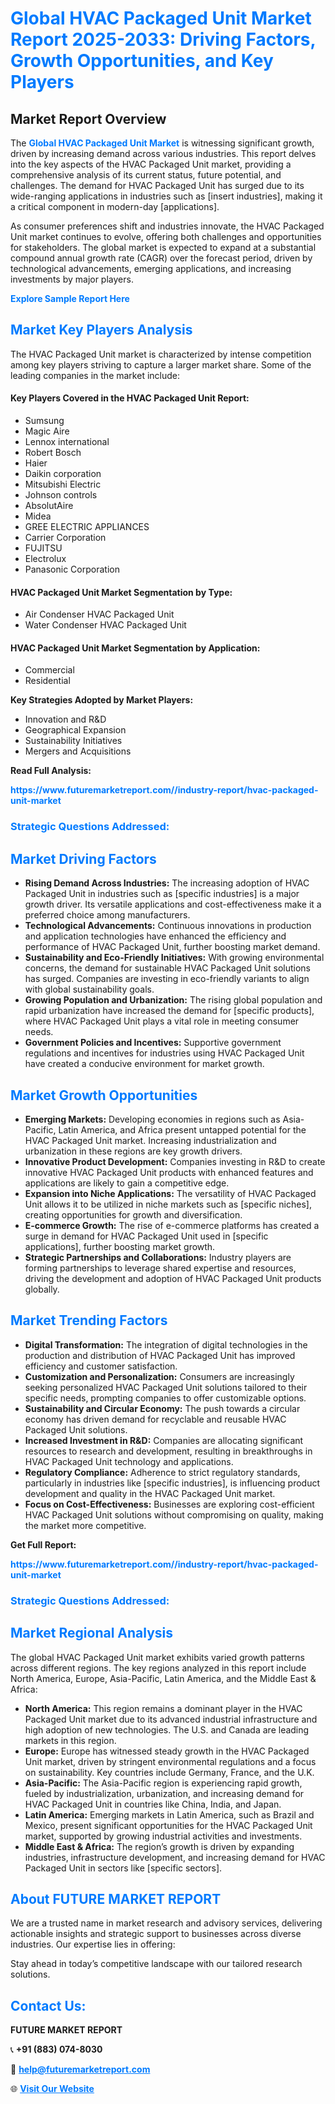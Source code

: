 <h1 style="color: #007BFF;">Global HVAC Packaged Unit Market Report 2025-2033: Driving Factors, Growth Opportunities, and Key Players</h1>

<section id="overview">
<h2>Market Report Overview</h2>
<p>The <a href="https://www.futuremarketreport.com//industry-report/hvac-packaged-unit-market" style="color: #007BFF; text-decoration: none;"><strong>Global HVAC Packaged Unit Market</strong></a> is witnessing significant growth, driven by increasing demand across various industries. This report delves into the key aspects of the HVAC Packaged Unit market, providing a comprehensive analysis of its current status, future potential, and challenges. The demand for HVAC Packaged Unit has surged due to its wide-ranging applications in industries such as [insert industries], making it a critical component in modern-day [applications].</p>
<p>As consumer preferences shift and industries innovate, the HVAC Packaged Unit market continues to evolve, offering both challenges and opportunities for stakeholders. The global market is expected to expand at a substantial compound annual growth rate (CAGR) over the forecast period, driven by technological advancements, emerging applications, and increasing investments by major players.</p>
</section>

<section id="overview">
<p><a href="https://www.futuremarketreport.com//request-sample/reportId=75577" style="color: #007BFF; text-decoration: none;"><strong>Explore Sample Report Here</strong></a></p>
</section>

<section id="key-players">
<h2 style="color: #007BFF;">Market Key Players Analysis</h2>
<p>The HVAC Packaged Unit market is characterized by intense competition among key players striving to capture a larger market share. Some of the leading companies in the market include:</p>
<h4>Key Players Covered in the HVAC Packaged Unit Report:</h4>
<ul><li>Sumsung</li><li>Magic Aire</li><li>Lennox international</li><li>Robert Bosch</li><li>Haier</li><li>Daikin corporation</li><li>Mitsubishi Electric</li><li>Johnson controls</li><li>AbsolutAire</li><li>Midea</li><li>GREE ELECTRIC APPLIANCES</li><li>Carrier Corporation</li><li>FUJITSU</li><li>Electrolux</li><li>Panasonic Corporation</li></ul>
<h4>HVAC Packaged Unit Market Segmentation by Type:</h4>
<ul><li>Air Condenser HVAC Packaged Unit</li><li>Water Condenser HVAC Packaged Unit</li></ul>

<h4>HVAC Packaged Unit Market Segmentation by Application:</h4>
<ul><li>Commercial</li><li>Residential</li></ul>
<p><strong>Key Strategies Adopted by Market Players:</strong></p>
<ul>
<li>Innovation and R&D</li>
<li>Geographical Expansion</li>
<li>Sustainability Initiatives</li>
<li>Mergers and Acquisitions</li>
</ul>
</section>

<section>
<p><strong>Read Full Analysis: </strong></p><a href="https://www.futuremarketreport.com//industry-report/hvac-packaged-unit-market" style="color: #007BFF; text-decoration: none;"><strong>https://www.futuremarketreport.com//industry-report/hvac-packaged-unit-market</strong></a>
<h3 style="color: #007BFF;">Strategic Questions Addressed:</h3>
</section>

<section id="driving-factors">
<h2 style="color: #007BFF;">Market Driving Factors</h2>
<ul>
<li><strong>Rising Demand Across Industries:</strong> The increasing adoption of HVAC Packaged Unit in industries such as [specific industries] is a major growth driver. Its versatile applications and cost-effectiveness make it a preferred choice among manufacturers.</li>
<li><strong>Technological Advancements:</strong> Continuous innovations in production and application technologies have enhanced the efficiency and performance of HVAC Packaged Unit, further boosting market demand.</li>
<li><strong>Sustainability and Eco-Friendly Initiatives:</strong> With growing environmental concerns, the demand for sustainable HVAC Packaged Unit solutions has surged. Companies are investing in eco-friendly variants to align with global sustainability goals.</li>
<li><strong>Growing Population and Urbanization:</strong> The rising global population and rapid urbanization have increased the demand for [specific products], where HVAC Packaged Unit plays a vital role in meeting consumer needs.</li>
<li><strong>Government Policies and Incentives:</strong> Supportive government regulations and incentives for industries using HVAC Packaged Unit have created a conducive environment for market growth.</li>
</ul>
</section>

<section id="growth-opportunities">
<h2 style="color: #007BFF;">Market Growth Opportunities</h2>
<ul>
<li><strong>Emerging Markets:</strong> Developing economies in regions such as Asia-Pacific, Latin America, and Africa present untapped potential for the HVAC Packaged Unit market. Increasing industrialization and urbanization in these regions are key growth drivers.</li>
<li><strong>Innovative Product Development:</strong> Companies investing in R&D to create innovative HVAC Packaged Unit products with enhanced features and applications are likely to gain a competitive edge.</li>
<li><strong>Expansion into Niche Applications:</strong> The versatility of HVAC Packaged Unit allows it to be utilized in niche markets such as [specific niches], creating opportunities for growth and diversification.</li>
<li><strong>E-commerce Growth:</strong> The rise of e-commerce platforms has created a surge in demand for HVAC Packaged Unit used in [specific applications], further boosting market growth.</li>
<li><strong>Strategic Partnerships and Collaborations:</strong> Industry players are forming partnerships to leverage shared expertise and resources, driving the development and adoption of HVAC Packaged Unit products globally.</li>
</ul>
</section>

<section id="trending-factors">
<h2 style="color: #007BFF;">Market Trending Factors</h2>
<ul>
<li><strong>Digital Transformation:</strong> The integration of digital technologies in the production and distribution of HVAC Packaged Unit has improved efficiency and customer satisfaction.</li>
<li><strong>Customization and Personalization:</strong> Consumers are increasingly seeking personalized HVAC Packaged Unit solutions tailored to their specific needs, prompting companies to offer customizable options.</li>
<li><strong>Sustainability and Circular Economy:</strong> The push towards a circular economy has driven demand for recyclable and reusable HVAC Packaged Unit solutions.</li>
<li><strong>Increased Investment in R&D:</strong> Companies are allocating significant resources to research and development, resulting in breakthroughs in HVAC Packaged Unit technology and applications.</li>
<li><strong>Regulatory Compliance:</strong> Adherence to strict regulatory standards, particularly in industries like [specific industries], is influencing product development and quality in the HVAC Packaged Unit market.</li>
<li><strong>Focus on Cost-Effectiveness:</strong> Businesses are exploring cost-efficient HVAC Packaged Unit solutions without compromising on quality, making the market more competitive.</li>
</ul>
</section>

<section>
<p><strong>Get Full Report: </strong></p><a href="https://www.futuremarketreport.com//industry-report/hvac-packaged-unit-market" style="color: #007BFF; text-decoration: none;"><strong>https://www.futuremarketreport.com//industry-report/hvac-packaged-unit-market</strong></a>
<h3 style="color: #007BFF;">Strategic Questions Addressed:</h3>
</section>


<section id="regional-analysis">
<h2 style="color: #007BFF;">Market Regional Analysis</h2>
<p>The global HVAC Packaged Unit market exhibits varied growth patterns across different regions. The key regions analyzed in this report include North America, Europe, Asia-Pacific, Latin America, and the Middle East & Africa:</p>
<ul>
<li><strong>North America:</strong> This region remains a dominant player in the HVAC Packaged Unit market due to its advanced industrial infrastructure and high adoption of new technologies. The U.S. and Canada are leading markets in this region.</li>
<li><strong>Europe:</strong> Europe has witnessed steady growth in the HVAC Packaged Unit market, driven by stringent environmental regulations and a focus on sustainability. Key countries include Germany, France, and the U.K.</li>
<li><strong>Asia-Pacific:</strong> The Asia-Pacific region is experiencing rapid growth, fueled by industrialization, urbanization, and increasing demand for HVAC Packaged Unit in countries like China, India, and Japan.</li>
<li><strong>Latin America:</strong> Emerging markets in Latin America, such as Brazil and Mexico, present significant opportunities for the HVAC Packaged Unit market, supported by growing industrial activities and investments.</li>
<li><strong>Middle East & Africa:</strong> The region’s growth is driven by expanding industries, infrastructure development, and increasing demand for HVAC Packaged Unit in sectors like [specific sectors].</li>
</ul>
</section>

<footer>
<h2 style="color: #007BFF;">About FUTURE MARKET REPORT</h2>
<p>We are a trusted name in market research and advisory services, delivering actionable insights and strategic support to businesses across diverse industries. Our expertise lies in offering:</p>

<p>Stay ahead in today’s competitive landscape with our tailored research solutions.</p>

<h2 style="color: #007BFF;">Contact Us:</h2>
<p><strong>FUTURE MARKET REPORT</strong></p>
<p>📞 <strong>+91 (883) 074-8030</strong></p>
<p>📧 <strong><a href="mailto:help@futuremarketreport.com" style="color: #007BFF;">help@futuremarketreport.com</a></strong></p>
<p>🌐 <strong><a href="https://www.futuremarketreport.com/" style="color: #007BFF;">Visit Our Website</a></strong></p>
</footer>